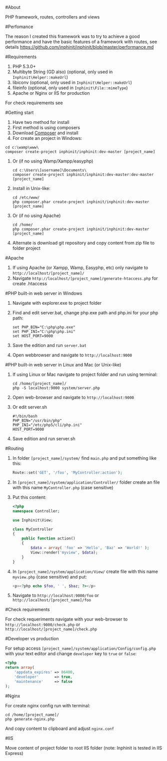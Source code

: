 #About

PHP framework, routes, controllers and views

#Perfomance

The reason I created this framework was to try to achieve a good performance and have the basic features of a framework with routes, see details https://github.com/inphinit/inphinit/blob/master/performance.md

#Requirements

1. PHP 5.3.0+
1. Multibyte String (GD also) (optional, only used in `Inphinit\Helper::makeUrl`)
1. libiconv (optional, only used in `Inphinit\Helper::makeUrl`)
1. fileinfo (optional, only used in `Inphinit\File::mimeType`)
1. Apache or Nginx or IIS for production

For check requirements see

#Getting start

1. Have two method for install
1. First method is using composers
1. Download [Composer](http://getcomposer.org/doc/00-intro.md) and install
1. For create an project in Windows:

  ```
  cd c:\wamp\www\
  composer create-project inphinit/inphinit:dev-master [project_name]
  ```

1. Or (if no using Wamp/Xampp/easyphp)

    ```
    cd c:\Users\[username]\Documents\
    composer create-project inphinit/inphinit:dev-master:dev-master [project_name]
    ```

1. Install in Unix-like:

    ```
    cd /etc/www/
    php composer.phar create-project inphinit/inphinit:dev-master [project_name]
    ```

1. Or (if no using Apache)

    ```
    cd /home/
    php composer.phar create-project inphinit/inphinit:dev-master [project_name]
    ```

1. Alternate is download git repository and copy content from zip file to folder project

#Apache

1. If using Apache (or Xampp, Wamp, Easyphp, etc) only navigate to `http://localhost/[project_name]/`
1. Navigate `http://localhost/[project_name]/generate-htaccess.php` for create .htaccess

#PHP built-in web server in Windows

1. Navigate with explorer.exe to project folder
1. Find and edit server.bat, change php.exe path and php.ini for your php path:

    ```
    set PHP_BIN="C:\php\php.exe"
    set PHP_INI="C:\php\php.ini"
    set HOST_PORT=9000
    ```
1. Save the edition and run `server.bat`
1. Open webbrowser and navigate to `http://localhost:9000`

#PHP built-in web server in Linux and Mac (or Unix-like)

1. If using Linux or Mac navigate to project folder and run using terminal:

    ```
    cd /home/[project_name]/
    php -S localhost:9000 system/server.php
    ```

1. Open web-browser and navigate to `http://localhost:9000`

1. Or edit server.sh

    ```
    #!/bin/bash
    PHP_BIN="/usr/bin/php"
    PHP_INI="/etc/php5/cli/php.ini"
    HOST_PORT=9000
    ```

1. Save edition and run server.sh

#Routing

1. In folder `[project_name]/system/` find `main.php` and put something like this:

    ```php
    Route::set('GET', '/foo', 'MyController:action');
    ```

1. In `[project_name]/system/application/Controller/` folder create an file with this name `MyController.php` (case sensitive)
1. Put this content:

    ```php
    <?php
    namespace Controller;

    use Inphinit\View;

    class MyController
    {
        public function action()
        {
            $data = array( 'foo' => 'Hello', 'Baz' => 'World!' );
            View::render('myview', $data);
        }
    }
    ```

1. In `[project_name]/system/application/View/` create file with this name `myview.php` (case sensitive) and put:

    ```php
    <p><?php echo $foo, ' ', $baz; ?></p>
    ```

1. Navigate to `http://localhost:9000/foo` or `http://localhost/[project_name]/foo`

#Check requirements

For check requeriments navigate with your web-browser to `http://localhost:9000/check.php` or `http://localhost/[project_name]/check.php`

#Developer vs production

For setup access `[project_name]/system/application/Config/config.php` with your text editor and change `developer` key to `true` or `false`:

```php
<?php
return array(
    'appdata_expires' => 86400,
    'developer'       => true,
    'maintenance'     => false
);
```

#Nginx

For create nginx config run with terminal:

```
cd /home/[project_name]/
php generate-nginx.php
```

And copy content to clipboard and adjust `nginx.conf`

#IIS

Move content of project folder to root IIS folder (note: Inphinit is tested in IIS Express)
